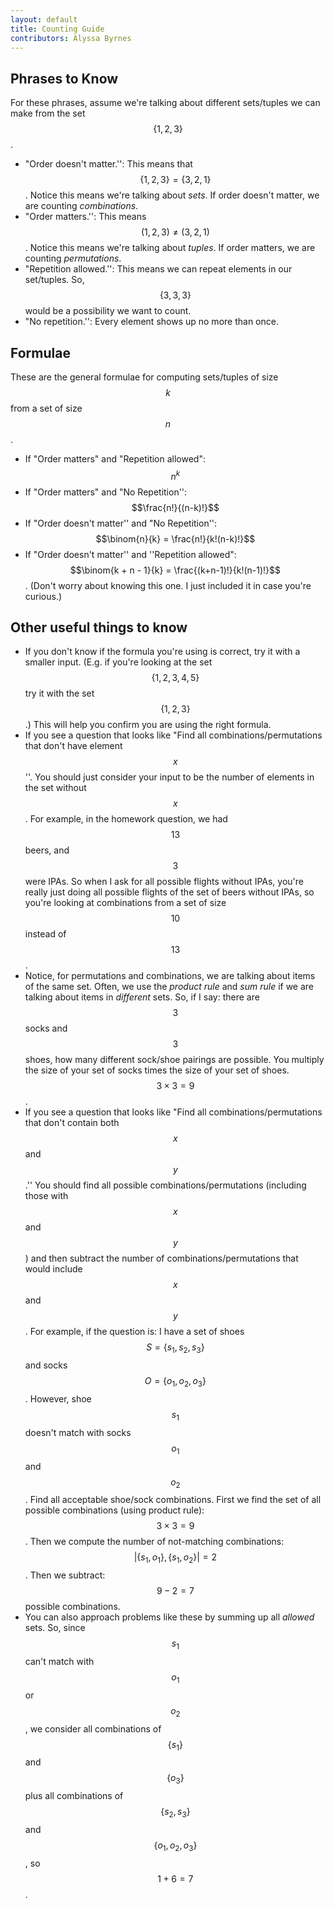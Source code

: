 ```yaml
---
layout: default
title: Counting Guide
contributors: Alyssa Byrnes
---
```


## Phrases to Know
For these phrases, assume we're talking about different sets/tuples we can make from the set $$\{1,2,3\}$$.

* "Order doesn't matter.'': This means that $$\{1,2,3\} = \{3,2,1\}$$. Notice this means we're talking about *sets*. If order doesn't matter, we are counting *combinations*.
* "Order matters.'': This means $$(1,2,3) \neq (3,2,1)$$. Notice this means we're talking about *tuples*. If order matters, we are counting *permutations*.
* "Repetition allowed.'': This means we can repeat elements in our set/tuples. So, $$\{3,3,3\}$$ would be a possibility we want to count.
* "No repetition.'': Every element shows up no more than once. 
    


## Formulae

These are the general formulae for computing sets/tuples of size $$k$$ from a set of size $$n$$.


* If "Order matters" and "Repetition allowed": $$n^k$$
* If "Order matters" and "No Repetition'': $$\frac{n!}{(n-k)!}$$
* If "Order doesn't matter'' and "No Repetition'': $$\binom{n}{k} = \frac{n!}{k!(n-k)!}$$
* If "Order doesn't matter'' and ''Repetition allowed": $$\binom{k + n - 1}{k} = \frac{(k+n-1)!}{k!(n-1)!}$$.  (Don't worry about knowing this one. I just included it in case you're curious.)




## Other useful things to know

* If you don't know if the formula you're using is correct, try it with a smaller input. (E.g. if you're looking at the set $$\{1,2,3,4,5\}$$ try it with the set $$\{1,2,3\}$$.) This will help you confirm you are using the right formula.
* If you see a question that looks like "Find all combinations/permutations that don't have element $$x$$''. You should just consider your input to be the number of elements in the set without $$x$$. For example, in the homework question, we had $$13$$ beers, and $$3$$ were IPAs. So when I ask for all possible flights without IPAs, you're really just doing all possible flights of the set of beers without IPAs, so you're looking at combinations from a set of size $$10$$ instead of $$13$$.
* Notice, for permutations and combinations, we are talking about items of the same set. Often, we use the *product rule* and *sum rule* if we are talking about items in *different* sets. So, if I say: there are $$3$$ socks and $$3$$ shoes, how many different sock/shoe pairings are possible. You multiply the size of your set of socks times the size of your set of shoes. $$3 \times 3 = 9$$.
* If you see a question that looks like "Find all combinations/permutations that don't contain both $$x$$ and $$y$$.'' You should find all possible combinations/permutations (including those with $$x$$ and $$y$$) and then subtract the number of combinations/permutations that would include $$x$$ and $$y$$.
For example, if the question is: I have a set of shoes $$S = \{s_1,s_2,s_3\}$$ and socks $$O = \{o_1,o_2,o_3\}$$. However, shoe $$s_1$$ doesn't match with socks $$o_1$$ and $$o_2$$. Find all acceptable shoe/sock combinations. First we find the set of all possible combinations (using product rule): $$3 \times 3 = 9$$. Then we compute the number of not-matching combinations: $$|\{s_1,o_1\},\{s_1,o_2\}| = 2$$. Then we subtract: $$9-2 = 7$$ possible combinations.
* You can also approach problems like these by summing up all *allowed* sets. So, since $$s_1$$ can't match with $$o_1$$ or $$o_2$$, we consider all combinations of $$\{s_1\}$$ and $$\{o_3\}$$ plus all combinations of $$\{s_2,s_3\}$$ and $$\{o_1,o_2,o_3\}$$, so $$1 + 6 = 7$$.
    

